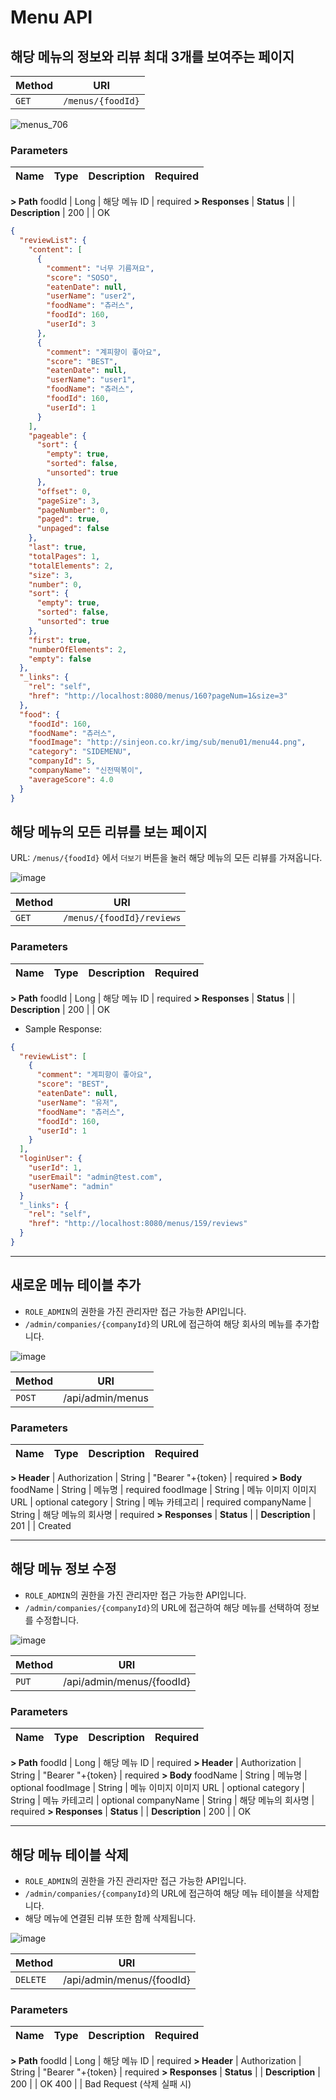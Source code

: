 # Menu API

## 해당 메뉴의 정보와 리뷰 최대 3개를 보여주는 페이지

| Method | URI
|--|--|
| `GET` | `/menus/{foodId}`


![menus_706](https://user-images.githubusercontent.com/85560758/171654893-22b29507-4274-474d-b537-16a2fef92830.png)

### Parameters

| Name | Type |  Description  | Required
|-|-|-|-|
**> Path**
foodId | Long | 해당 메뉴 ID | required
**> Responses**
| **Status** | | **Description** |
200 | | OK


```json
{
  "reviewList": {
    "content": [
      {
        "comment": "너무 기름져요",
        "score": "SOSO",
        "eatenDate": null,
        "userName": "user2",
        "foodName": "츄러스",
        "foodId": 160,
        "userId": 3
      },
      {
        "comment": "계피향이 좋아요",
        "score": "BEST",
        "eatenDate": null,
        "userName": "user1",
        "foodName": "츄러스",
        "foodId": 160,
        "userId": 1
      }
    ],
    "pageable": {
      "sort": {
        "empty": true,
        "sorted": false,
        "unsorted": true
      },
      "offset": 0,
      "pageSize": 3,
      "pageNumber": 0,
      "paged": true,
      "unpaged": false
    },
    "last": true,
    "totalPages": 1,
    "totalElements": 2,
    "size": 3,
    "number": 0,
    "sort": {
      "empty": true,
      "sorted": false,
      "unsorted": true
    },
    "first": true,
    "numberOfElements": 2,
    "empty": false
  },
  "_links": {
    "rel": "self",
    "href": "http://localhost:8080/menus/160?pageNum=1&size=3"
  },
  "food": {
    "foodId": 160,
    "foodName": "츄러스",
    "foodImage": "http://sinjeon.co.kr/img/sub/menu01/menu44.png",
    "category": "SIDEMENU",
    "companyId": 5,
    "companyName": "신전떡볶이",
    "averageScore": 4.0
  }
}
```

## 해당 메뉴의 모든 리뷰를 보는 페이지

URL: `/menus/{foodId}` 에서 `더보기` 버튼을 눌러 해당 메뉴의 모든 리뷰를 가져옵니다.

![image](https://user-images.githubusercontent.com/85560758/171655145-a014a39b-30f2-47d8-8f8f-14cead460d99.png)

| Method | URI
|--|--|
| `GET` | `/menus/{foodId}/reviews`


### Parameters

| Name | Type |  Description  | Required
|-|-|-|-|
**> Path**
foodId | Long | 해당 메뉴 ID | required
**> Responses**
| **Status** | | **Description** |
200 | | OK


- Sample Response:
```json
{
  "reviewList": [
    {
      "comment": "계피향이 좋아요",
      "score": "BEST",
      "eatenDate": null,
      "userName": "유저",
      "foodName": "츄러스",
      "foodId": 160,
      "userId": 1
    }
  ],
  "loginUser": {
    "userId": 1,
    "userEmail": "admin@test.com",
    "userName": "admin"
  }
  "_links": {
    "rel": "self",
    "href": "http://localhost:8080/menus/159/reviews"
  }
}
```

---
## 새로운 메뉴 테이블 추가

- `ROLE_ADMIN`의 권한을 가진 관리자만 접근 가능한 API입니다.
- `/admin/companies/{companyId}`의 URL에 접근하여 해당 회사의 메뉴를 추가합니다.

![image](https://user-images.githubusercontent.com/85560758/171655583-efd83a38-1c92-4ffc-ab89-414b6d761000.png)

| Method | URI
|--|--|
| `POST` | /api/admin/menus

### Parameters

| Name | Type |  Description  | Required
|-|-|-|-|
**> Header**
| Authorization | String | "Bearer  "+{token} | required
**> Body**
foodName | String | 메뉴명 | required
foodImage | String | 메뉴 이미지 이미지 URL | optional
category | String | 메뉴 카테고리 | required
companyName | String | 해당 메뉴의 회사명 | required
**> Responses**
| **Status** | | **Description** |
201 | | Created


---
## 해당 메뉴 정보 수정

- `ROLE_ADMIN`의 권한을 가진 관리자만 접근 가능한 API입니다.
- `/admin/companies/{companyId}`의 URL에 접근하여 해당 메뉴를 선택하여 정보를 수정합니다.

![image](https://user-images.githubusercontent.com/85560758/171655968-d93791ed-110d-41bd-a1b3-7b33de183e7c.png)

| Method | URI
|--|--|
| `PUT` | /api/admin/menus/{foodId}

### Parameters

| Name | Type |  Description  | Required
|-|-|-|-|
**> Path**
foodId | Long | 해당 메뉴 ID | required
**> Header**
| Authorization | String | "Bearer "+{token} | required
**> Body**
foodName | String | 메뉴명 | optional
foodImage | String | 메뉴 이미지 이미지 URL | optional
category | String | 메뉴 카테고리 | optional
companyName | String | 해당 메뉴의 회사명 | required
**> Responses**
| **Status** | | **Description** |
200 | | OK



---
## 해당 메뉴 테이블 삭제

- `ROLE_ADMIN`의 권한을 가진 관리자만 접근 가능한 API입니다.
- `/admin/companies/{companyId}`의 URL에 접근하여 해당 메뉴 테이블을 삭제합니다.
- 해당 메뉴에 연결된 리뷰 또한 함께 삭제됩니다.

![image](https://user-images.githubusercontent.com/85560758/171656436-48bb29c3-606f-454d-a805-e88bd9f5dc62.png)

| Method | URI
|--|--|
| `DELETE` | /api/admin/menus/{foodId}


### Parameters

| Name | Type |  Description  | Required
|-|-|-|-|
**> Path**
foodId | Long | 해당 메뉴 ID | required
**> Header**
| Authorization | String | "Bearer  "+{token} | required
**> Responses**
| **Status** | | **Description** |
200 | | OK
400 | | Bad Request (삭제 실패 시)